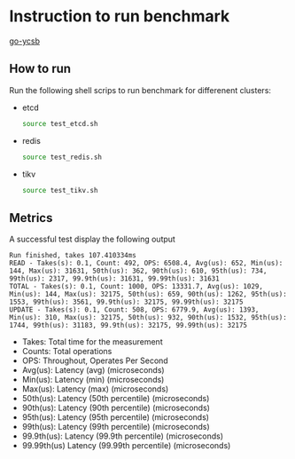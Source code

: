# Instruction to run benchmark

[go-ycsb](https://github.com/pingcap/go-ycsb)

## How to run

Run the following shell scrips to run benchmark for differenent clusters:

- etcd
  ```Bash
  source test_etcd.sh
  ```
- redis
  ```Bash
  source test_redis.sh
  ```
- tikv

  ```Bash
  source test_tikv.sh
  ```

## Metrics

A successful test display the following output

```Console
Run finished, takes 107.410334ms
READ - Takes(s): 0.1, Count: 492, OPS: 6508.4, Avg(us): 652, Min(us): 144, Max(us): 31631, 50th(us): 362, 90th(us): 610, 95th(us): 734, 99th(us): 2317, 99.9th(us): 31631, 99.99th(us): 31631
TOTAL - Takes(s): 0.1, Count: 1000, OPS: 13331.7, Avg(us): 1029, Min(us): 144, Max(us): 32175, 50th(us): 659, 90th(us): 1262, 95th(us): 1553, 99th(us): 3561, 99.9th(us): 32175, 99.99th(us): 32175
UPDATE - Takes(s): 0.1, Count: 508, OPS: 6779.9, Avg(us): 1393, Min(us): 310, Max(us): 32175, 50th(us): 932, 90th(us): 1532, 95th(us): 1744, 99th(us): 31183, 99.9th(us): 32175, 99.99th(us): 32175
```

- Takes: Total time for the measurement
- Counts: Total operations
- OPS: Throughout, Operates Per Second
- Avg(us): Latency (avg) (microseconds)
- Min(us): Latency (min) (microseconds)
- Max(us): Latency (max) (microseconds)
- 50th(us): Latency (50th percentile) (microseconds)
- 90th(us): Latency (90th percentile) (microseconds)
- 95th(us): Latency (95th percentile) (microseconds)
- 99th(us): Latency (99th percentile) (microseconds)
- 99.9th(us): Latency (99.9th percentile) (microseconds)
- 99.99th(us) Latency (99.99th percentile) (microseconds)
